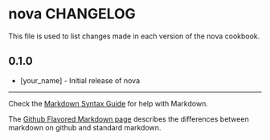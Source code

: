 nova CHANGELOG
==============

This file is used to list changes made in each version of the nova cookbook.

0.1.0
-----
- [your_name] - Initial release of nova

- - -
Check the [Markdown Syntax Guide](http://daringfireball.net/projects/markdown/syntax) for help with Markdown.

The [Github Flavored Markdown page](http://github.github.com/github-flavored-markdown/) describes the differences between markdown on github and standard markdown.
